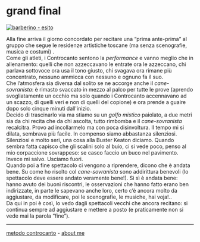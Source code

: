 # grand final

[![](https://live.staticflickr.com/65535/51791908897_11f8806d29_c.jpg "barberino - esito")](https://flic.kr/s/aHBqjzwAJ2)   

Alla fine arriva il giorno concordato per recitare una “prima ante-prima” al gruppo che segue le residenze artistiche toscane (ma senza scenografie, musica e costumi) .  
Come gli atleti, i Controcanto sentono la *performance* e vanno meglio che in allenamento: quelli che non azzeccavano le entrate ora le azzeccano, chi parlava sottovoce ora usa il tono giusto, chi svagava ora rimane più concentrato, nessuno ammicca con nessuno e ognuno fa il suo.   
Che l’atmosfera sia diversa dal solito se ne accorge anche il *cane-sovranista*: è rimasto svaccato in mezzo al palco per tutte le prove (aprendo svogliatamente un occhio ma solo quando i Controcanto accennavano ad un scazzo, di quelli veri e non di quelli del copione) e ora prende a guaire dopo solo cinque minuti dall'inizio.  
Decido di trascinarlo via ma stiamo su un *golfo mistico* paiolato, a due metri sia da chi recita che da chi ascolta, tutto rimbomba e il *cane-sovranista* recalcitra. Provo ad incollarmelo ma con poca disinvoltura. Il tempo mi si dilata, sembrava più facile. In compenso siamo abbastanza silenziosi. Silenziosi e molto seri, una cosa alla Buster Keaton diciamo. Quando sembra fatta capisco che gli scalini solo al buio, ci si vede poco, penso al mio corpaccione sovrappeso: se casco faccio un buco nel pavimento. Invece mi salvo. Usciamo fuori.  
Quando poi a fine spettacolo ci vengono a riprendere, dicono che è andata bene. Su come ho risolto col *cane-sovranista* sono addirittura benevoli (lo spettacolo deve essere andato  veramente bene!). Sì sì è andata bene: hanno avuto dei buoni riscontri, le osservazioni che hanno fatto erano ben indirizzate, in parte le sapevano anche loro, certo c’è ancora molto da aggiustare, da modificare, poi le scenografie, le musiche, hai voja!..   
Da qui in poi è così, lo vedo dagli spettacoli vecchi che ancora recitano: si continua sempre ad aggiustare e mettere a posto (e praticamente non si vede mai la parola “fine”).   

---   
[metodo controcanto](https://cacioman.github.io/controcanto000.html) - [about me](https://about.me/cacioman)  
